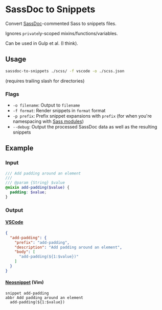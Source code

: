 # SassDoc to Snippets

Convert [SassDoc](http://sassdoc.com)-commented Sass to snippets files.

Ignores `private`ly-scoped mixins/functions/variables.

Can be used in Gulp et al. (I think).

## Usage

```sh
sassdoc-to-snippets ./scss/ -f vscode -o ./scss.json
```

(requires trailing slash for directories)

### Flags

- `-o filename`: Output to `filename`
- `-f format`: Render snippets in `format` format
- `-p prefix`: Prefix snippet expansions with `prefix` (for when you're
    namespacing with [Sass modules](https://sass-lang.com/documentation/at-rules/use))
- `--debug`: Output the processed SassDoc data as well as the resulting snippets

## Example

### Input

```scss
/// Add padding around an element
///
/// @param {String} $value
@mixin add-padding($value) {
  padding: $value;
}
```

### Output

#### [VSCode](https://code.visualstudio.com/docs/editor/userdefinedsnippets)

```json
{
  "add-padding": {
    "prefix": "add-padding",
    "description": "Add padding around an element",
    "body": [
      "add-padding(${1:$value})"
    ]
  }
}
```

#### [Neosnippet](https://github.com/Shougo/neosnippet.vim) (Vim)

```neosnippet
snippet add-padding
abbr Add padding around an element
  add-padding(${1:$value})
```
